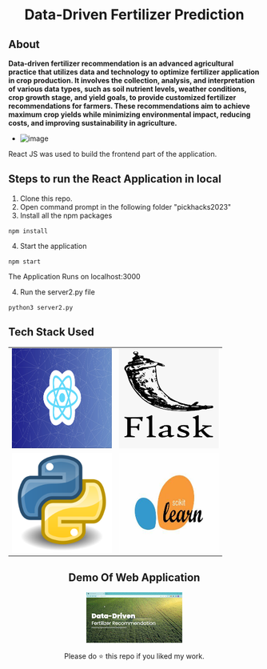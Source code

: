 <div align="center">

# Data-Driven Fertilizer Prediction

</div>

## About

<b>Data-driven fertilizer recommendation is an advanced agricultural practice that utilizes data and technology to optimize fertilizer application in crop production. It involves the collection, analysis, and interpretation of various data types, such as soil nutrient levels, weather conditions, crop growth stage, and yield goals, to provide customized fertilizer recommendations for farmers. These recommendations aim to achieve maximum crop yields while minimizing environmental impact, reducing costs, and improving sustainability in agriculture.</b> 

- <img width="693" alt="image" src="https://user-images.githubusercontent.com/81625376/232320783-38402d31-d1a3-4804-9326-9da278f00f19.png">


React JS was used to build the frontend part of the application.<br/>


## Steps to run the React Application in local

1. Clone this repo.
2. Open command prompt in the following folder "pickhacks2023"
3. Install all the npm packages

```
npm install
```

4. Start the application

```
npm start
```

The Application Runs on localhost:3000



4. Run the server2.py file

```
python3 server2.py
```

## Tech Stack Used

<div align="center">

<table>
    <tr>
        <td><img src="./readme_assets/react.jpg" width="200px" height="200px" /></td>
        <td><img src="./readme_assets/flask.png" width="200px" height="200px" /></td>
    </tr>
    <tr>
        <td><img src="./readme_assets/python.png" width="200px" height="200px" /></td>
        <td><img src="./readme_assets/scikit.jfif" width="200px" height="200px" /></td>
    </tr>
</table>


## Demo Of Web Application

<img src="./readme_assets/bootstrap.gif" />

<div align="center">

Please do ⭐ this repo if you liked my work.

</div>
